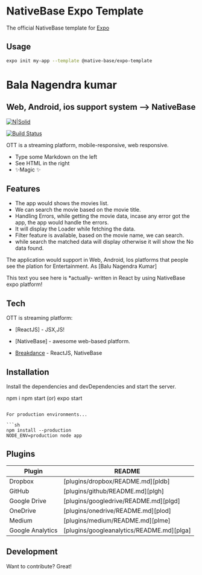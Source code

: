 # NativeBase Expo Template

The official NativeBase template for [Expo](https://docs.expo.io/)

## Usage

```sh
expo init my-app --template @native-base/expo-template
```

# Bala Nagendra kumar

## Web, Android, ios support system --> NativeBase

[![N|Solid](https://res.cloudinary.com/dxnhvq8pl/image/upload/v1656827930/movie%20app%20mini%20project/NativebaseLogo_zo5r6r.png)](https://nativebase.io/)

[![Build Status](https://res.cloudinary.com/dxnhvq8pl/image/upload/v1656827444/movie%20app%20mini%20project/Screenshot_from_2022-07-03_11-15-44_sn6vj4.png)](https://res.cloudinary.com/dxnhvq8pl/image/upload/v1656827444/movie%20app%20mini%20project/Screenshot_from_2022-07-03_11-15-44_sn6vj4.png)

OTT is a streaming platform, mobile-responsive, web responsive.

- Type some Markdown on the left
- See HTML in the right
- ✨Magic ✨

## Features

- The app would shows the movies list.
- We can search the movie based on the movie title.
- Handling Errors, while getting the movie data, incase any error got the app, the app would handle the errors.
- It will display the Loader while fetching the data.
- Filter feature is available, based on the movie name, we can search.
- while search the matched data will display otherwise it will show the No data found.

The application would support in Web, Android, Ios platforms
that people see the plation for Entertainment.
As [Balu Nagendra Kumar]

This text you see here is \*actually- written in React by using NativeBase expo platform!

## Tech

OTT is streaming platform:

- [ReactJS] - JSX,JS!
- [NativeBase] - awesome web-based platform.

- [Breakdance](https://breakdance.github.io/breakdance/) - ReactJS, NativeBase

## Installation

Install the dependencies and devDependencies and start the server.

npm i
npm start (or) expo start

````

For production environments...

```sh
npm install --production
NODE_ENV=production node app
````

## Plugins

| Plugin           | README                                    |
| ---------------- | ----------------------------------------- |
| Dropbox          | [plugins/dropbox/README.md][pldb]         |
| GitHub           | [plugins/github/README.md][plgh]          |
| Google Drive     | [plugins/googledrive/README.md][plgd]     |
| OneDrive         | [plugins/onedrive/README.md][plod]        |
| Medium           | [plugins/medium/README.md][plme]          |
| Google Analytics | [plugins/googleanalytics/README.md][plga] |

## Development

Want to contribute? Great!
